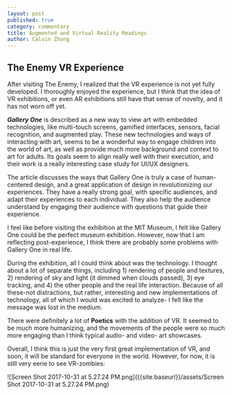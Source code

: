 ```yaml
---
layout: post
published: true
category: commentary
title: Augmented and Virtual Reality Readings
author: Calvin Zhong
---
```

## The Enemy VR Experience

After visiting The Enemy, I realized that the VR experience is not yet fully developed. I thoroughly enjoyed the experience, but I think that the idea of VR exhibitions, or even AR exhibitions still have that sense of novelty, and it has not worn off yet.

**_Gallery One_** is described as a new way to view art with embedded technologies, like multi-touch screens, gamified interfaces, sensors, facial recognition, and augmented play. These new technologies and ways of interacting with art, seems to be a wonderful way to engage children into the world of art, as well as provide much more background and context to art for adults. Its goals seem to align really well with their execution, and their work is a really interesting case study for UI/UX designers. 

The article discusses the ways that Gallery One is truly a case of human-centered design, and a great application of design in revolutionizing our experiences. They have a really strong goal, with specific audiences, and adapt their experiences to each individual. They also help the audience understand by engaging their audience with questions that guide their experience. 

I feel like before visiting the exhibition at the MIT Museum, I felt like Gallery One could be the perfect museum exhibition. However, now that I am reflecting post-experience, I think there are probably some problems with Gallery One in real life. 

During the exhibition, all I could think about was the technology. I thought about a lot of separate things, including 1) rendering of people and textures, 2) rendering of sky and light (it dimmed when clouds passed), 3) eye tracking, and 4) the other people and the real life interaction. Because of all these-not distractions, but rather, interesting and new implementations of technology, all of which I would was excited to analyze- I felt like the message was lost in the medium. 

There were definitely a lot of **__Poetics__** with the addition of VR. It seemed to be much more humanizing, and the movements of the people were so much more engaging than I think typical audio- and video- art showcases.

Overall, I think this is just the very first great implementation of VR, and soon, it will be standard for everyone in the world. However, for now, it is still very eerie to see VR-zombies:

![Screen Shot 2017-10-31 at 5.27.24 PM.png]({{site.baseurl}}/assets/Screen Shot 2017-10-31 at 5.27.24 PM.png)
